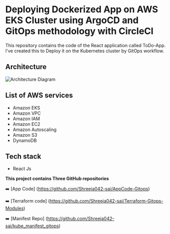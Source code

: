 # Deploying Dockerized App on AWS EKS Cluster using ArgoCD and GitOps methodology with CircleCI

This repository contains the code of the React application called ToDo-App. I've created this to Deploy it on the Kubernetes cluster by GitOps workflow.

## Architecture
![Architecture Diagram](https://cdn-images-1.medium.com/max/800/1*T5IRoSoiqT8qnYLUprsRUQ.png)

## List of AWS services
- Amazon EKS 
- Amazon VPC
- Amazon  IAM
- Amazon EC2
- Amazon Autoscaling 
- Amazon S3
- DynamoDB 

## Tech stack

- React Js

**This project contains Three GitHub repositories**

➡️ [App Code] (https://github.com/Shreeja042-sai/AppCode-Gitops)

➡️ [Terraform code] (https://github.com/Shreeja042-sai/Terraform-Gitops-Modules)

➡️ [Manifest Repo] (https://github.com/Shreeja042-sai/kube_manifest_gitops)

